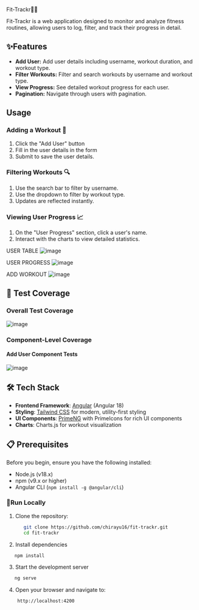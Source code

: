 Fit-Trackr🤸‍♂️

Fit-Trackr is a web application designed to monitor and analyze fitness routines, allowing users to log, filter, and track their progress in detail.

## ✨Features

- **Add User:** Add user details including username, workout duration, and workout type.
- **Filter Workouts:** Filter and search workouts by username and workout type.
- **View Progress:** See detailed workout progress for each user.
- **Pagination:** Navigate through users with pagination.

## Usage

### Adding a Workout 💪

1. Click the "Add User" button
2. Fill in the user details in the form
3. Submit to save the user details.

### Filtering Workouts 🔍

1. Use the search bar to filter by username.
2. Use the dropdown to filter by workout type.
3. Updates are reflected instantly.

### Viewing User Progress 📈

1. On the "User Progress" section, click a user's name.
2. Interact with the charts to view detailed statistics.

USER TABLE
![image]()

USER PROGRESS
![image]()

ADD WORKOUT
![image]()

## 🧪 Test Coverage

### Overall Test Coverage
![image]()

### Component-Level Coverage

#### Add User Component Tests
![image]()

## 🛠️ Tech Stack

- **Frontend Framework**: [Angular](https://angular.io/) (Angular 18)
- **Styling**: [Tailwind CSS](https://tailwindcss.com/) for modern, utility-first styling
- **UI Components**: [PrimeNG](https://primeng.org/) with PrimeIcons for rich UI components
- **Charts**: Charts.js for workout visualization

## 📋 Prerequisites

Before you begin, ensure you have the following installed:
- Node.js (v18.x)
- npm (v9.x or higher)
- Angular CLI (`npm install -g @angular/cli`)


### 🚀Run Locally

1. Clone the repository:

   ```bash
      git clone https://github.com/chirayu16/fit-trackr.git
      cd fit-trackr
   ```

2. Install dependencies

```bash
   npm install
```

3. Start the development server

```bash
   ng serve
```

4. Open your browser and navigate to:

```
    http://localhost:4200
```
